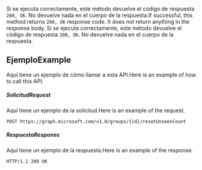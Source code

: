 <span data-ttu-id="381bc-p103">Si se ejecuta correctamente, este método devuelve el código de respuesta `200, OK`. No devuelve nada en el cuerpo de la respuesta.</span><span class="sxs-lookup"><span data-stu-id="381bc-p103">If successful, this method returns `200, OK` response code. It does not return anything in the response body.</span></span>
Si se ejecuta correctamente, este método devuelve el código de respuesta `200, OK`. No devuelve nada en el cuerpo de la respuesta.

## <span data-ttu-id="381bc-118">Ejemplo</span><span class="sxs-lookup"><span data-stu-id="381bc-118">Example</span></span>
<a id="example" class="xliff"></a>
<span data-ttu-id="381bc-119">Aquí tiene un ejemplo de cómo llamar a esta API.</span><span class="sxs-lookup"><span data-stu-id="381bc-119">Here is an example of how to call this API.</span></span>
##### <span data-ttu-id="381bc-120">Solicitud</span><span class="sxs-lookup"><span data-stu-id="381bc-120">Request</span></span>
<a id="request" class="xliff"></a>
<span data-ttu-id="381bc-121">Aquí tiene un ejemplo de la solicitud.</span><span class="sxs-lookup"><span data-stu-id="381bc-121">Here is an example of the request.</span></span>
<!-- {
  "blockType": "request",
  "name": "group_resetunseencount"
}-->
```http
POST https://graph.microsoft.com/v1.0/groups/{id}/resetUnseenCount
```

##### <span data-ttu-id="381bc-122">Respuesta</span><span class="sxs-lookup"><span data-stu-id="381bc-122">Response</span></span>
<a id="response" class="xliff"></a>
<span data-ttu-id="381bc-123">Aquí tiene un ejemplo de la respuesta.</span><span class="sxs-lookup"><span data-stu-id="381bc-123">Here is an example of the response.</span></span> 
<!-- {
  "blockType": "response",
  "truncated": true
} -->
```http
HTTP/1.1 200 OK
```

<!-- uuid: 8fcb5dbc-d5aa-4681-8e31-b001d5168d79
2015-10-25 14:57:30 UTC -->
<!-- {
  "type": "#page.annotation",
  "description": "group: resetUnseenCount",
  "keywords": "",
  "section": "documentation",
  "tocPath": ""
}-->
